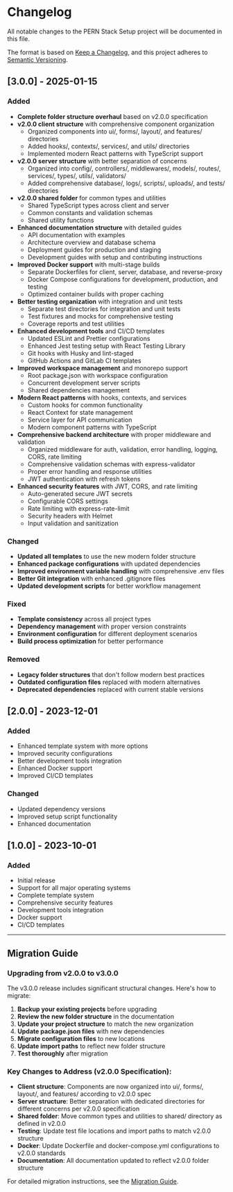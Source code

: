# Changelog

All notable changes to the PERN Stack Setup project will be documented in this file.

The format is based on [Keep a Changelog](https://keepachangelog.com/en/1.0.0/),
and this project adheres to [Semantic Versioning](https://semver.org/spec/v2.0.0.html).

## [3.0.0] - 2025-01-15

### Added
- **Complete folder structure overhaul** based on v2.0.0 specification
- **v2.0.0 client structure** with comprehensive component organization
  - Organized components into ui/, forms/, layout/, and features/ directories
  - Added hooks/, contexts/, services/, and utils/ directories
  - Implemented modern React patterns with TypeScript support
- **v2.0.0 server structure** with better separation of concerns
  - Organized into config/, controllers/, middlewares/, models/, routes/, services/, types/, utils/, validators/
  - Added comprehensive database/, logs/, scripts/, uploads/, and tests/ directories
- **v2.0.0 shared folder** for common types and utilities
  - Shared TypeScript types across client and server
  - Common constants and validation schemas
  - Shared utility functions
- **Enhanced documentation structure** with detailed guides
  - API documentation with examples
  - Architecture overview and database schema
  - Deployment guides for production and staging
  - Development guides with setup and contributing instructions
- **Improved Docker support** with multi-stage builds
  - Separate Dockerfiles for client, server, database, and reverse-proxy
  - Docker Compose configurations for development, production, and testing
  - Optimized container builds with proper caching
- **Better testing organization** with integration and unit tests
  - Separate test directories for integration and unit tests
  - Test fixtures and mocks for comprehensive testing
  - Coverage reports and test utilities
- **Enhanced development tools** and CI/CD templates
  - Updated ESLint and Prettier configurations
  - Enhanced Jest testing setup with React Testing Library
  - Git hooks with Husky and lint-staged
  - GitHub Actions and GitLab CI templates
- **Improved workspace management** and monorepo support
  - Root package.json with workspace configuration
  - Concurrent development server scripts
  - Shared dependencies management
- **Modern React patterns** with hooks, contexts, and services
  - Custom hooks for common functionality
  - React Context for state management
  - Service layer for API communication
  - Modern component patterns with TypeScript
- **Comprehensive backend architecture** with proper middleware and validation
  - Organized middleware for auth, validation, error handling, logging, CORS, rate limiting
  - Comprehensive validation schemas with express-validator
  - Proper error handling and response utilities
  - JWT authentication with refresh tokens
- **Enhanced security features** with JWT, CORS, and rate limiting
  - Auto-generated secure JWT secrets
  - Configurable CORS settings
  - Rate limiting with express-rate-limit
  - Security headers with Helmet
  - Input validation and sanitization

### Changed
- **Updated all templates** to use the new modern folder structure
- **Enhanced package configurations** with updated dependencies
- **Improved environment variable handling** with comprehensive .env files
- **Better Git integration** with enhanced .gitignore files
- **Updated development scripts** for better workflow management

### Fixed
- **Template consistency** across all project types
- **Dependency management** with proper version constraints
- **Environment configuration** for different deployment scenarios
- **Build process optimization** for better performance

### Removed
- **Legacy folder structures** that don't follow modern best practices
- **Outdated configuration files** replaced with modern alternatives
- **Deprecated dependencies** replaced with current stable versions

## [2.0.0] - 2023-12-01

### Added
- Enhanced template system with more options
- Improved security configurations
- Better development tools integration
- Enhanced Docker support
- Improved CI/CD templates

### Changed
- Updated dependency versions
- Improved setup script functionality
- Enhanced documentation

## [1.0.0] - 2023-10-01

### Added
- Initial release
- Support for all major operating systems
- Complete template system
- Comprehensive security features
- Development tools integration
- Docker support
- CI/CD templates

---

## Migration Guide

### Upgrading from v2.0.0 to v3.0.0

The v3.0.0 release includes significant structural changes. Here's how to migrate:

1. **Backup your existing projects** before upgrading
2. **Review the new folder structure** in the documentation
3. **Update your project structure** to match the new organization
4. **Update package.json files** with new dependencies
5. **Migrate configuration files** to new locations
6. **Update import paths** to reflect new folder structure
7. **Test thoroughly** after migration

### Key Changes to Address (v2.0.0 Specification):

- **Client structure**: Components are now organized into ui/, forms/, layout/, and features/ according to v2.0.0 spec
- **Server structure**: Better separation with dedicated directories for different concerns per v2.0.0 specification
- **Shared folder**: Move common types and utilities to shared/ directory as defined in v2.0.0
- **Testing**: Update test file locations and import paths to match v2.0.0 structure
- **Docker**: Update Dockerfile and docker-compose.yml configurations to v2.0.0 standards
- **Documentation**: All documentation updated to reflect v2.0.0 folder structure

For detailed migration instructions, see the [Migration Guide](docs/migration-guide.md).


